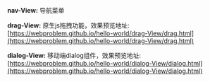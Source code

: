 **nav-View:** 导航菜单

**drag-View:** 原生js拖拽功能，效果预览地址: [https://webproblem.github.io/hello-world/drag-View/drag.html](https://webproblem.github.io/hello-world/drag-View/drag.html)

**dialog-View:** 移动端dialog组件，效果预览地址: [https://webproblem.github.io/hello-world/dialog-View/dialog.html](https://webproblem.github.io/hello-world/dialog-View/dialog.html)
